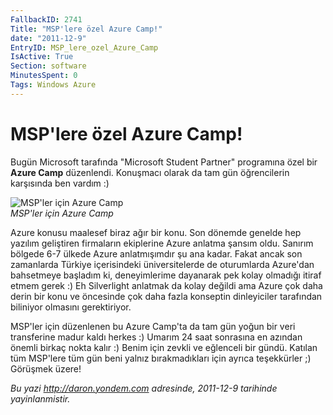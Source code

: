 ```yaml
---
FallbackID: 2741
Title: "MSP'lere özel Azure Camp!"
date: "2011-12-9"
EntryID: MSP_lere_ozel_Azure_Camp
IsActive: True
Section: software
MinutesSpent: 0
Tags: Windows Azure
---
```

# MSP'lere özel Azure Camp!
Bugün Microsoft tarafında "Microsoft Student Partner" programına özel
bir **Azure Camp** düzenlendi. Konuşmacı olarak da tam gün öğrencilerin
karşısında ben vardım :)

![MSP'ler için Azure
Camp](media/MSP_lere_ozel_Azure_Camp/azure_camp.jpg)\
*MSP'ler için Azure Camp*

Azure konusu maalesef biraz ağır bir konu. Son dönemde genelde hep
yazılım geliştiren firmaların ekiplerine Azure anlatma şansım oldu.
Sanırım bölgede 6-7 ülkede Azure anlatmışımdır şu ana kadar. Fakat ancak
son zamanlarda Türkiye içerisindeki üniversitelerde de oturumlarda
Azure'dan bahsetmeye başladım ki, deneyimlerime dayanarak pek kolay
olmadığı itiraf etmem gerek :) Eh Silverlight anlatmak da kolay değildi
ama Azure çok daha derin bir konu ve öncesinde çok daha fazla konseptin
dinleyiciler tarafından biliniyor olmasını gerektiriyor.

MSP'ler için düzenlenen bu Azure Camp'ta da tam gün yoğun bir veri
transferine madur kaldı herkes :) Umarım 24 saat sonrasına en azından
önemli birkaç nokta kalır :) Benim için zevkli ve eğlenceli bir gündü.
Katılan tüm MSP'lere tüm gün beni yalnız bırakmadıkları için ayrıca
teşekkürler ;) Görüşmek üzere!



*Bu yazi http://daron.yondem.com adresinde, 2011-12-9 tarihinde yayinlanmistir.*
